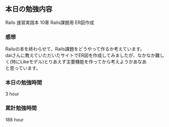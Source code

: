 ## 本日の勉強内容

Rails 速習実践本 10章
Rails課題用 ER図作成

### 感想

Railsの本を終わらせて、Rails課題をどうやって作るか考えています。  
daiさんに教えていただいたサイトでER図を作成してみましたが、なかなか難しく(特にLikeモデル)とりあえず主要機能を作ってから考えようかあなあ  
と思っています。  

### 本日の勉強時間

3 hour

### 累計勉強時間

188 hour
